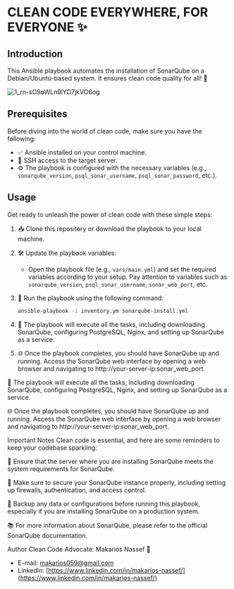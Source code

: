 # CLEAN CODE EVERYWHERE, FOR EVERYONE ✨

## Introduction
This Ansible playbook automates the installation of SonarQube on a Debian/Ubuntu-based system. It ensures clean code quality for all! 🧹

![1_rn-sO9oWLn9lYO7jkVO6og](https://github.com/MakariosNassef/SonarQube_via_Ansible/assets/28235504/444c376f-7791-4f32-91fd-cf246254ca91)


## Prerequisites
Before diving into the world of clean code, make sure you have the following:

- ✅ Ansible installed on your control machine.
- 🚀 SSH access to the target server.
- ⚙️ The playbook is configured with the necessary variables (e.g., `sonarqube_version`, `psql_sonar_username`, `psql_sonar_password`, etc.).

## Usage
Get ready to unleash the power of clean code with these simple steps:

1. 📥 Clone this repository or download the playbook to your local machine.

2. 🛠️ Update the playbook variables:
   - Open the playbook file (e.g., `vars/main.yml`) and set the required variables according to your setup. Pay attention to variables such as `sonarqube_version`, `psql_sonar_username`, `sonar_web_port`, etc.

3. 🚀 Run the playbook using the following command:

   ```bash
   ansible-playbook -i inventory.ym sonarqube-install.yml
   ```


1. 🎉 The playbook will execute all the tasks, including downloading SonarQube, configuring PostgreSQL, Nginx, and setting up SonarQube as a service.

2. 🌐 Once the playbook completes, you should have SonarQube up and running. Access the SonarQube web interface by opening a web browser and navigating to http://your-server-ip:sonar_web_port.


🎉 The playbook will execute all the tasks, including downloading SonarQube, configuring PostgreSQL, Nginx, and setting up SonarQube as a service.

🌐 Once the playbook completes, you should have SonarQube up and running. Access the SonarQube web interface by opening a web browser and navigating to http://your-server-ip:sonar_web_port.

Important Notes
Clean code is essential, and here are some reminders to keep your codebase sparkling:

🧽 Ensure that the server where you are installing SonarQube meets the system requirements for SonarQube.

🔐 Make sure to secure your SonarQube instance properly, including setting up firewalls, authentication, and access control.

💾 Backup any data or configurations before running this playbook, especially if you are installing SonarQube on a production system.

📚 For more information about SonarQube, please refer to the official SonarQube documentation.

Author
Clean Code Advocate: Makarios Nassef 🧼 

- E-mail: [makarios059@gmail.com](mailto:makarios059@gmail.com)
- LinkedIn: [https://www.linkedin.com/in/makarios-nassef/](https://www.linkedin.com/in/makarios-nassef/)
